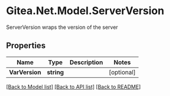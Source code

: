 # Gitea.Net.Model.ServerVersion
ServerVersion wraps the version of the server

## Properties

Name | Type | Description | Notes
------------ | ------------- | ------------- | -------------
**VarVersion** | **string** |  | [optional] 

[[Back to Model list]](../README.md#documentation-for-models) [[Back to API list]](../README.md#documentation-for-api-endpoints) [[Back to README]](../README.md)

